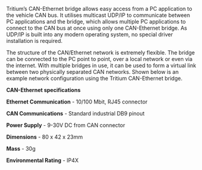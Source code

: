 Tritium’s CAN-Ethernet bridge allows easy access from a PC application to the vehicle CAN bus. It utilises multicast UDP/IP to communicate between PC applications and the bridge, which allows multiple PC applications to connect to the CAN bus at once using only one CAN-Ethernet bridge. As UDP/IP is built into any modern operating system, no special driver installation is required.

The structure of the CAN/Ethernet network is extremely flexible. The bridge can be connected to the PC point to point, over a local network or even via the internet. With multiple bridges in use, it can be used to form a virtual link between two physically separated CAN networks. Shown below is an example network configuration using the Tritium CAN-Ethernet bridge.


**CAN-Ethernet specifications**

**Ethernet Communication** - 10/100 Mbit, RJ45 connector

**CAN Communications** - Standard industrial DB9 pinout

**Power Supply** - 9-30V DC from CAN connector

**Dimensions** - 80 x 42 x 23mm

**Mass** - 30g

**Environmental Rating** - IP4X
